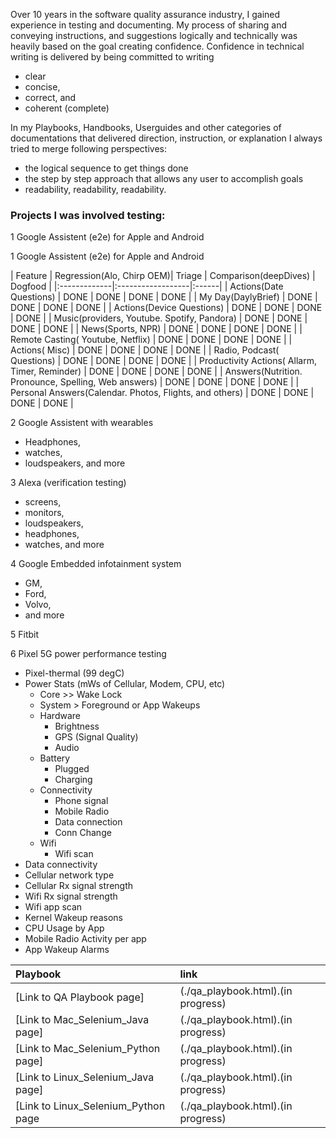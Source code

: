 Over 10 years in the software quality assurance industry, 
I gained experience in testing and documenting. 
My process of sharing and conveying instructions, and suggestions logically and technically
was heavily based on the goal creating confidence. 
Confidence in technical writing is delivered by being committed to writing
  - clear 
  - concise, 
  - correct, and 
  - coherent (complete)

In my Playbooks, Handbooks, Userguides and 
other categories of documentations that 
delivered direction, instruction, or explanation I always tried to merge following perspectives:
- the logical sequence to get things done 
- the step by step approach that allows any user to accomplish goals
- readability, readability, readability. 

### Projects I was involved testing:

1 Google Assistent (e2e) for Apple and Android

1 Google Assistent (e2e) for Apple and Android

| Feature        | Regression(Alo, Chirp OEM)| Triage | Comparison(deepDives) | Dogfood |
|:-------------|:------------------|:------|
| Actions(Date Questions)           | DONE | DONE  | DONE | DONE  |
| My Day(DaylyBrief)                | DONE | DONE  | DONE | DONE  |
| Actions(Device Questions)         | DONE | DONE  | DONE | DONE  |
| Music(providers, Youtube. Spotify, Pandora)           | DONE | DONE  | DONE | DONE  |
| News(Sports, NPR)                 | DONE | DONE  | DONE | DONE  |
| Remote Casting( Youtube, Netflix) | DONE | DONE  | DONE | DONE  |
| Actions( Misc)                    | DONE | DONE  | DONE | DONE  |
| Radio, Podcast( Questions)        | DONE | DONE  | DONE | DONE  |
| Productivity Actions( Allarm, Timer, Reminder)           | DONE | DONE  | DONE | DONE  |
| Answers(Nutrition. Pronounce, Spelling, Web answers)     | DONE | DONE  | DONE | DONE  |
| Personal Answers(Calendar. Photos, Flights, and others)  | DONE | DONE  | DONE | DONE  |


2 Google Assistent with wearables
  - Headphones,
  - watches, 
  - loudspeakers, and more

3 Alexa  (verification testing)
  -  screens, 
  - monitors, 
  - loudspeakers, 
  - headphones, 
  - watches, and more

4 Google Embedded infotainment system 
  - GM, 
  - Ford, 
  - Volvo, 
  - and more

5 Fitbit

6 Pixel 5G power performance testing
- Pixel-thermal (99 degC)
- Power Stats (mWs of Cellular, Modem, CPU, etc)
    - Core >> Wake Lock
    - System > Foreground or App Wakeups
    - Hardware
        - Brightness
        - GPS (Signal Quality)
        - Audio
    - Battery
        - Plugged
        - Charging
    - Connectivity
        - Phone signal
        - Mobile Radio
        - Data connection
        - Conn Change
    - Wifi
        - Wifi scan
- Data connectivity
- Cellular network type
- Cellular Rx signal strength
- Wifi Rx signal strength
- Wifi app scan
- Kernel Wakeup reasons
- CPU Usage by App
- Mobile Radio Activity per app
- App Wakeup Alarms 

| Playbook        | link          | 
|:-------------|:------------------|
| [Link to QA Playbook page]           | (./qa_playbook.html).(in progress)| 
| [Link to Mac_Selenium_Java page]          | (./qa_playbook.html).(in progress)| 
| [Link to Mac_Selenium_Python page]        | (./qa_playbook.html).(in progress)| 
| [Link to Linux_Selenium_Java page]        | (./qa_playbook.html).(in progress)| 
| [Link to Linux_Selenium_Python page       | (./qa_playbook.html).(in progress)| 
